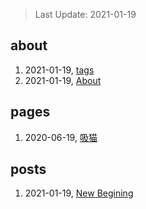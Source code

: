 > Last Update: 2021-01-19

## about
1. 2021-01-19, [tags](about/tags.md)
1. 2021-01-19, [About](about/me.md)
## pages
1. 2020-06-19, [吸猫](pages/吸猫.md)
## posts
1. 2021-01-19, [New Begining](posts/bookmarks.md)